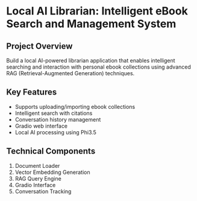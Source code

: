 # Local AI Librarian: Intelligent eBook Search and Management System

## Project Overview
Build a local AI-powered librarian application that enables intelligent searching and interaction with personal ebook collections using advanced RAG (Retrieval-Augmented Generation) techniques.

## Key Features
- Supports uploading/importing ebook collections
- Intelligent search with citations
- Conversation history management
- Gradio web interface
- Local AI processing using Phi3.5

## Technical Components
1. Document Loader
2. Vector Embedding Generation
3. RAG Query Engine
4. Gradio Interface
5. Conversation Tracking
